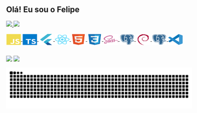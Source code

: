 ## Olá! Eu sou o Felipe
  <div>
  <a href="https://github.com/felipeduarte26">
  <img height="180em" src="https://github-readme-stats.vercel.app/api?username=felipeduarte26&show_icons=true&theme=dracula&include_all_commits=true&count_private=true"/>
  <img height="180em" src="https://github-readme-stats.vercel.app/api/top-langs/?username=felipeduarte26&layout=compact&langs_count=7&theme=dracula"/>
</div>
  <div style="display: inline_block"><br>
  <img align="center" alt="Felipe-Js" height="30" width="40" src="https://raw.githubusercontent.com/devicons/devicon/master/icons/javascript/javascript-plain.svg">
  <img align="center" alt="Felipe-Ts" height="30" width="40" src="https://raw.githubusercontent.com/devicons/devicon/master/icons/typescript/typescript-plain.svg">
    <img align="center" alt="Felipe-flutter" height="30" width="40" src="https://github.com/devicons/devicon/blob/master/icons/flutter/flutter-original.svg">
  <img align="center" alt="Felipe-React" height="30" width="40" src="https://raw.githubusercontent.com/devicons/devicon/master/icons/react/react-original.svg">
  <img align="center" alt="Felipe-HTML" height="30" width="40" src="https://raw.githubusercontent.com/devicons/devicon/master/icons/html5/html5-original.svg">
  <img align="center" alt="Felipe-CSS" height="30" width="40" src="https://raw.githubusercontent.com/devicons/devicon/master/icons/css3/css3-original.svg">
  <img align="center" alt="Felipe-SASS" height="30" width="40" src="https://raw.githubusercontent.com/devicons/devicon/9f4f5cdb393299a81125eb5127929ea7bfe42889/icons/sass/sass-original.svg">
  <img align="center" alt="Felipe-PG" height="30" width="40" src="https://raw.githubusercontent.com/devicons/devicon/master/icons/postgresql/postgresql-plain.svg">   <img align="center" alt="Felipe-DEBIAN" height="30" width="40" src="https://raw.githubusercontent.com/devicons/devicon/9f4f5cdb393299a81125eb5127929ea7bfe42889/icons/debian/debian-original.svg">    
    <img align="center" alt="Felipe-vs" height="30" width="40" src="https://raw.githubusercontent.com/devicons/devicon/master/icons/postgresql/postgresql-plain.svg">   <img align="center" alt="Felipe-DEBIAN" height="30" width="40" src="https://raw.githubusercontent.com/devicons/devicon/9f4f5cdb393299a81125eb5127929ea7bfe42889/icons/vscode/vscode-original.svg">    
    
   
 </div>
  
  ##
  
   
<div> 
  <a href = "mailto:felipebdeveloper@gmail.com"><img src="https://img.shields.io/badge/-Gmail-%23333?style=for-the-badge&logo=gmail&logoColor=white" target="_blank"></a>
  <a href="https://www.linkedin.com/in/felipe-duarte-barbosa-481a20192/" target="_blank"><img src="https://img.shields.io/badge/-LinkedIn-%230077B5?style=for-the-badge&logo=linkedin&logoColor=white" target="_blank"></a> 
 
  ![Snake animation](https://github.com/felipeduarte26/felipeduarte26/blob/output/github-contribution-grid-snake.svg)
 
</div>

